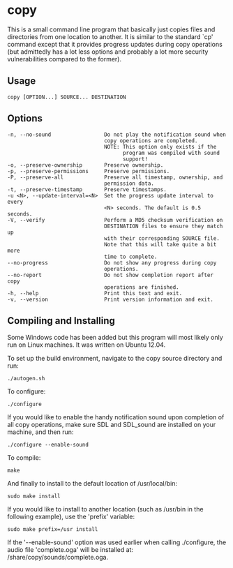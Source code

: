copy
====
This is a small command line program that basically just copies files and
directories from one location to another. It is similar to the standard `cp'
command except that it provides progress updates during copy operations (but
admittedly has a lot less options and probably a lot more security
vulnerabilities compared to the former).

Usage
-----
    copy [OPTION...] SOURCE... DESTINATION

Options
-------
    -n, --no-sound                 Do not play the notification sound when
                                   copy operations are completed.
                                   NOTE: This option only exists if the
                                         program was compiled with sound
                                         support!
    -o, --preserve-ownership       Preserve ownership.
    -p, --preserve-permissions     Preserve permissions.
    -P, --preserve-all             Preserve all timestamp, ownership, and
                                   permission data.
    -t, --preserve-timestamp       Preserve timestamps.
    -u <N>, --update-interval=<N>  Set the progress update interval to every
                                   <N> seconds. The default is 0.5 seconds.
    -V, --verify                   Perform a MD5 checksum verification on
                                   DESTINATION files to ensure they match up
                                   with their corresponding SOURCE file.
                                   Note that this will take quite a bit more
                                   time to complete.
    --no-progress                  Do not show any progress during copy
                                   operations.
    --no-report                    Do not show completion report after copy
                                   operations are finished.
    -h, --help                     Print this text and exit.
    -v, --version                  Print version information and exit.

Compiling and Installing
------------------------
Some Windows code has been added but this program will most likely only run on
Linux machines. It was written on Ubuntu 12.04.

To set up the build environment, navigate to the copy source directory and
run:

    ./autogen.sh

To configure:

    ./configure

If you would like to enable the handy notification sound upon completion of
all copy operations, make sure SDL and SDL_sound are installed on your
machine, and then run:

    ./configure --enable-sound

To compile:

    make

And finally to install to the default location of /usr/local/bin:

    sudo make install

If you would like to install to another location (such as /usr/bin in the
following example), use the 'prefix' variable:

    sudo make prefix=/usr install

If the '--enable-sound' option was used earlier when calling ./configure, the
audio file 'complete.oga' will be installed at: <prefix>/share/copy/sounds/complete.oga.

